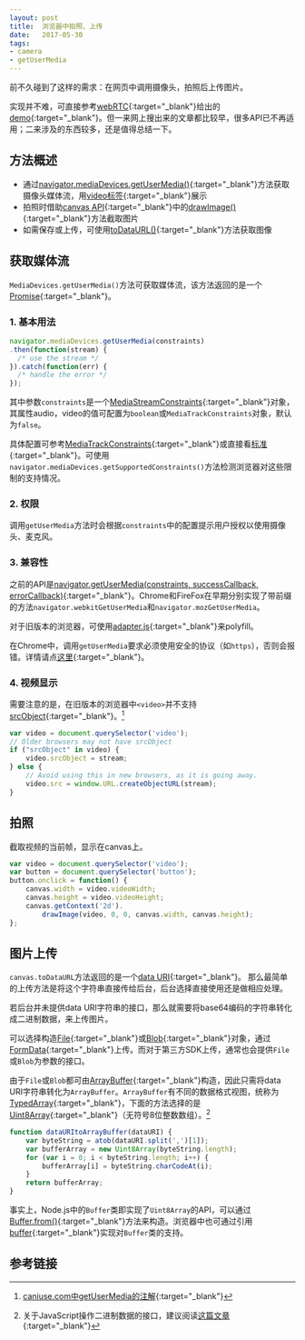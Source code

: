 ```yaml
---
layout: post
title:  浏览器中拍照、上传
date:   2017-05-30
tags:
- camera
- getUserMedia
---
```


前不久碰到了这样的需求：在网页中调用摄像头，拍照后上传图片。

实现并不难，可直接参考[webRTC](https://webrtc.org/){:target="_blank"}给出的[demo](https://webrtc.github.io/samples/src/content/getusermedia/canvas/){:target="_blank"}。但一来网上搜出来的文章都比较早，很多API已不再适用；二来涉及的东西较多，还是值得总结一下。

## 方法概述

- 通过[navigator.mediaDevices.getUserMedia()](https://developer.mozilla.org/en-US/docs/Web/API/MediaDevices/getUserMedia){:target="_blank"}方法获取摄像头媒体流，用[video标签](https://developer.mozilla.org/en-US/docs/Web/HTML/Element/video){:target="_blank"}展示
- 拍照时借助[canvas API](https://developer.mozilla.org/en-US/docs/Web/API/Canvas_API){:target="_blank"}中的[drawImage()](https://developer.mozilla.org/en-US/docs/Web/API/CanvasRenderingContext2D/drawImage){:target="_blank"}方法截取图片
- 如需保存或上传，可使用[toDataURL()](https://developer.mozilla.org/en-US/docs/Web/API/HTMLCanvasElement/toDataURL){:target="_blank"}方法获取图像

## 获取媒体流

`MediaDevices.getUserMedia()`方法可获取媒体流，该方法返回的是一个[Promise](https://developer.mozilla.org/en-US/docs/Web/JavaScript/Reference/Global_Objects/Promise){:target="_blank"}。

### 1. 基本用法

```javascript
navigator.mediaDevices.getUserMedia(constraints)
.then(function(stream) {
  /* use the stream */
}).catch(function(err) {
  /* handle the error */
});
```

其中参数`constraints`是一个[MediaStreamConstraints](https://www.w3.org/TR/mediacapture-streams/#mediastreamconstraints){:target="_blank"}对象，其属性audio，video的值可配置为`boolean`或`MediaTrackConstraints`对象，默认为`false`。

具体配置可参考[MediaTrackConstraints](https://developer.mozilla.org/en-US/docs/Web/API/MediaTrackConstraints){:target="_blank"}或直接看[标准](https://www.w3.org/TR/mediacapture-streams/#media-track-constraints){:target="_blank"}。可使用`navigator.mediaDevices.getSupportedConstraints()`方法检测浏览器对这些限制的支持情况。

### 2. 权限

调用`getUserMedia`方法时会根据`constraints`中的配置提示用户授权以使用摄像头、麦克风。

### 3. 兼容性

之前的API是[navigator.getUserMedia(constraints, successCallback, errorCallback)](https://developer.mozilla.org/en-US/docs/Web/API/Navigator/getUserMedia){:target="_blank"}。Chrome和FireFox在早期分别实现了带前缀的方法`navigator.webkitGetUserMedia`和`navigator.mozGetUserMedia`。

对于旧版本的浏览器，可使用[adapter.js](https://github.com/webrtc/adapter){:target="_blank"}来polyfill。

在Chrome中，调用`getUserMedia`要求必须使用安全的协议（如`https`），否则会报错。详情请点[这里](https://www.chromium.org/Home/chromium-security/prefer-secure-origins-for-powerful-new-features){:target="_blank"}。

### 4. 视频显示

需要注意的是，在旧版本的浏览器中`<video>`并不支持[srcObject](https://developer.mozilla.org/en-US/docs/Web/API/HTMLMediaElement/srcObject){:target="_blank"}。[^1]

```javascript
var video = document.querySelector('video');
// Older browsers may not have srcObject
if ("srcObject" in video) {
    video.srcObject = stream;
} else {
    // Avoid using this in new browsers, as it is going away.
    video.src = window.URL.createObjectURL(stream);
}
```

## 拍照

截取视频的当前帧，显示在canvas上。

```javascript
var video = document.querySelector('video');
var button = document.querySelector('button');
button.onclick = function() {
    canvas.width = video.videoWidth;
    canvas.height = video.videoHeight;
    canvas.getContext('2d').
        drawImage(video, 0, 0, canvas.width, canvas.height);
};
```

## 图片上传

`canvas.toDataURL`方法返回的是一个[data URI](https://developer.mozilla.org/en-US/docs/Web/HTTP/Basics_of_HTTP/Data_URIs){:target="_blank"}。
那么最简单的上传方法是将这个字符串直接传给后台，后台选择直接使用还是做相应处理。

若后台并未提供data URI字符串的接口，那么就需要将base64编码的字符串转化成二进制数据，来上传图片。

可以选择构造[File](https://developer.mozilla.org/en-US/docs/Web/API/File){:target="_blank"}或[Blob](https://developer.mozilla.org/en-US/docs/Web/API/Blob/Blob){:target="_blank"}对象，通过[FormData](https://developer.mozilla.org/en-US/docs/Web/API/FormData){:target="_blank"}上传。而对于第三方SDK上传，通常也会提供`File`或`Blob`为参数的接口。

由于`File`或`Blob`都可由[ArrayBuffer](https://developer.mozilla.org/en-US/docs/Web/JavaScript/Reference/Global_Objects/ArrayBuffer){:target="_blank"}构造，因此只需将data URI字符串转化为`ArrayBuffer`。`ArrayBuffer`有不同的数据格式视图，统称为[TypedArray](https://developer.mozilla.org/en-US/docs/Web/JavaScript/Typed_arrays){:target="_blank"}，下面的方法选择的是[Uint8Array](https://developer.mozilla.org/en-US/docs/Web/JavaScript/Reference/Global_Objects/Uint8Array){:target="_blank"}（无符号8位整数数组）。[^2]

```javascript
function dataURItoArrayBuffer(dataURI) {
    var byteString = atob(dataURI.split(',')[1]);
    var bufferArray = new Uint8Array(byteString.length);
    for (var i = 0; i < byteString.length; i++) {
        bufferArray[i] = byteString.charCodeAt(i);
    }
    return bufferArray;
}
```

事实上，Node.js中的`Buffer`类即实现了`Uint8Array`的API，可以通过[Buffer.from()](https://nodejs.org/api/buffer.html#buffer_class_method_buffer_from_string_encoding){:target="_blank"}方法来构造。浏览器中也可通过引用[buffer](https://github.com/feross/buffer){:target="_blank"}实现对`Buffer`类的支持。


## 参考链接

[^1]: [caniuse.com中getUserMedia的注解](http://caniuse.com/#feat=stream){:target="_blank"}
[^2]: 关于JavaScript操作二进制数据的接口，建议阅读[这篇文章](http://javascript.ruanyifeng.com/stdlib/arraybuffer.html){:target="_blank"}